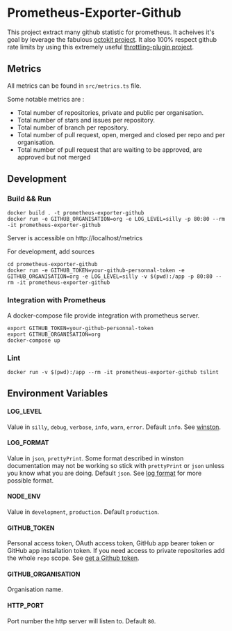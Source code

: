 # Prometheus-Exporter-Github
This project extract many github statistic for prometheus. It acheives it's goal by leverage the fabulous [octokit project](https://www.npmjs.com/package/@octokit/rest). It also 100% respect github rate limits by using this extremely useful [throttling-plugin project](https://www.npmjs.com/package/@octokit/plugin-throttling).

## Metrics
All metrics can be found in `src/metrics.ts` file.

Some notable metrics are :
- Total number of repositories, private and public per organisation.
- Total number of stars and issues per repository.
- Total number of branch per repository.
- Total number of pull request, open, merged and closed per repo and per organisation.
- Total number of pull request that are waiting to be approved, are approved but not merged

## Development
### Build && Run
```
docker build . -t prometheus-exporter-github
docker run -e GITHUB_ORGANISATION=org -e LOG_LEVEL=silly -p 80:80 --rm -it prometheus-exporter-github
```
Server is accessible on http://localhost/metrics

For development, add sources
```
cd prometheus-exporter-github
docker run -e GITHUB_TOKEN=your-github-personnal-token -e GITHUB_ORGANISATION=org -e LOG_LEVEL=silly -v $(pwd):/app -p 80:80 --rm -it prometheus-exporter-github
```

### Integration with Prometheus
A docker-compose file provide integration with prometheus server.
```
export GITHUB_TOKEN=your-github-personnal-token
export GITHUB_ORGANISATION=org
docker-compose up
```

### Lint
```
docker run -v $(pwd):/app --rm -it prometheus-exporter-github tslint
```

## Environment Variables
#### LOG_LEVEL
Value in `silly`, `debug`, `verbose`, `info`, `warn`, `error`.
Default `info`.
See [winston](https://www.npmjs.com/package/winston).
#### LOG_FORMAT
Value in `json`, `prettyPrint`. Some format described in winston documentation may not be working so stick with `prettyPrint` or `json` unless you know what you are doing.
Default `json`.
See [log format](https://github.com/winstonjs/logform#formats) for more possible format.
#### NODE_ENV
Value in `development`, `production`.
Default `production`.
#### GITHUB_TOKEN
Personal access token, OAuth access token, GitHub app bearer token or GitHub app installation token. If you need access to private repositories add the whole `repo` scope.
See [get a Github token](https://github.com/settings/developers).
#### GITHUB_ORGANISATION
Organisation name.
#### HTTP_PORT
Port number the http server will listen to.
Default `80`.
